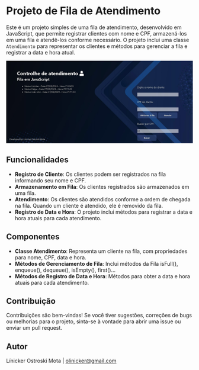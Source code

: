 # Projeto de Fila de Atendimento

Este é um projeto simples de uma fila de atendimento, desenvolvido em JavaScript, que permite registrar clientes com nome e CPF, armazená-los em uma fila e atendê-los conforme necessário. O projeto inclui uma classe `Atendimento` para representar os clientes e métodos para gerenciar a fila e registrar a data e hora atual.

<img src="./sources/image.jpg" alt="Exemplo imagem" width="900px">

## Funcionalidades

- **Registro de Cliente**: Os clientes podem ser registrados na fila informando seu nome e CPF.
- **Armazenamento em Fila**: Os clientes registrados são armazenados em uma fila.
- **Atendimento**: Os clientes são atendidos conforme a ordem de chegada na fila. Quando um cliente é atendido, ele é removido da fila.
- **Registro de Data e Hora**: O projeto inclui métodos para registrar a data e hora atuais para cada atendimento.

## Componentes

- **Classe Atendimento**: Representa um cliente na fila, com propriedades para nome, CPF, data e hora.
- **Métodos de Gerenciamento de Fila**: Inclui métodos da Fila isFull(), enqueue(), dequeue(), isEmpty(), first()...
- **Métodos de Registro de Data e Hora**: Métodos para obter a data e hora atuais para cada atendimento.

## Contribuição

Contribuições são bem-vindas! Se você tiver sugestões, correções de bugs ou melhorias para o projeto, sinta-se à vontade para abrir uma issue ou enviar um pull request.

## Autor
Línicker Ostroski Mota | olinicker@gmail.com
